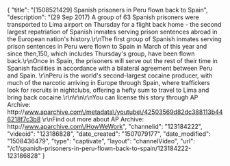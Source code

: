 {
    "title": "[1508521429] Spanish prisoners in Peru flown back to Spain",
    "description": "(29 Sep 2017) A group of 63 Spanish prisoners were transported to Lima airport on Thursday for a flight back home - the second largest repatriation of Spanish inmates serving prison sentences abroad in the European nation's history.\r\nThe first group of Spanish inmates serving prison sentences in Peru were flown to Spain in March of this year and since then,150, which includes Thursday's group, have been flown back.\r\nOnce in Spain, the prisoners will serve out the rest of their time in Spanish facilities in accordance with a bilateral agreement between Peru and Spain. \r\nPeru is the world's second-largest cocaine producer, with much of the narcotic arriving in Europe through Spain, where traffickers look for recruits in nightclubs, offering a hefty sum to travel to Lima and bring back cocaine.\r\n\r\n\r\nYou can license this story through AP Archive: http:\/\/www.aparchive.com\/metadata\/youtube\/42503569d82dc388113b446218f7c3b8 \r\nFind out more about AP Archive: http:\/\/www.aparchive.com\/HowWeWork",
    "channelid": "123184222",
    "videoid": "123186828",
    "date_created": "1507079177",
    "date_modified": "1508436479",
    "type": "captivate",
    "layout": "channelVideo",
    "url": "\/c1\/spanish-prisoners-in-peru-flown-back-to-spain\/123184222-123186828"
}
